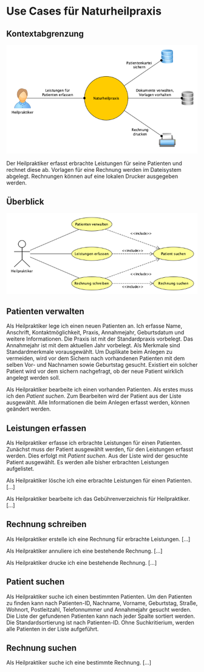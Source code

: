 # Use Cases für Naturheilpraxis

## Kontextabgrenzung

![Kontextdiagramm](Kontextdiagramm.png)

Der Heilpraktiker erfasst erbrachte Leistungen für seine Patienten und rechnet
diese ab. Vorlagen für eine Rechnung werden im Dateisystem abgelegt. Rechnungen
können auf eine lokalen Drucker ausgegeben werden.

## Überblick

![Überblick](Use-Cases.png)

## Patienten verwalten

Als Heilpraktiker lege ich einen neuen Patienten an. Ich erfasse Name,
Anschrift, Kontaktmöglichkeit, Praxis, Annahmejahr, Geburtsdatum und weitere
Informationen. Die Praxis ist mit der Standardpraxis vorbelegt. Das Annahmejahr
ist mit dem aktuellen Jahr vorbelegt. Als Merkmale sind Standardmerkmale
vorausgewählt. Um Duplikate beim Anlegen zu vermeiden, wird vor dem Sichern nach
vorhandenen Patienten mit dem selben Vor- und Nachnamen sowie Geburtstag
gesucht. Existiert ein solcher Patient wird vor dem sichern nachgefragt, ob der
neue Patient wirklich angelegt werden soll.

Als Heilpraktiker bearbeite ich einen vorhanden Patienten. Als erstes muss ich
den _Patient suchen_. Zum Bearbeiten wird der Patient aus der Liste ausgewählt.
Alle Informationen die beim Anlegen erfasst werden, können geändert werden.

## Leistungen erfassen

Als Heilpraktiker erfasse ich erbrachte Leistungen für einen Patienten. Zunächst
muss der Patient ausgewählt werden, für den Leistungen erfasst werden. Dies
erfolgt mit _Patient suchen_. Aus der Liste wird der gesuchte Patient
ausgewählt. Es werden alle bisher erbrachten Leistungen aufgelistet.

Als Heilpraktiker lösche ich eine erbrachte Leistungen für einen Patienten.
\[...\]

Als Heilpraktiker bearbeite ich das Gebührenverzeichnis für Heilpraktiker.
\[...\]

## Rechnung schreiben

Als Heilpraktiker erstelle ich eine Rechnung für erbrachte Leistungen.
\[...\]

Als Heilpraktiker annuliere ich eine bestehende Rechnung.
\[...\]

Als Heilpraktiker drucke ich eine bestehende Rechnung.
\[...\]

## Patient suchen

Als Heilpraktiker suche ich einen bestimmten Patienten. Um den Patienten zu
finden kann nach Patienten-ID, Nachname, Vorname, Geburtstag, Straße, Wohnort,
Postleitzahl, Telefonnummer und Annahmejahr gesucht werden. Die Liste der
gefundenen Patienten kann nach jeder Spalte sortiert werden. Die
Standardsortierung ist nach Patienten-ID. Ohne Suchkritierium, werden alle
Patienten in der Liste aufgeführt.

## Rechnung suchen

Als Heilpraktiker suche ich eine bestimmte Rechnung.
\[...\]
